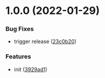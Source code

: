# 1.0.0 (2022-01-29)


### Bug Fixes

* trigger release ([23c0b20](https://github.com/dword-design/nuxt-honeypot/commit/23c0b20bf9e3ed9d72cb85c4596fde07b733c1a5))


### Features

* init ([3929ad1](https://github.com/dword-design/nuxt-honeypot/commit/3929ad1ef25ba27ac21dc9fbb401df7ee19c2549))
